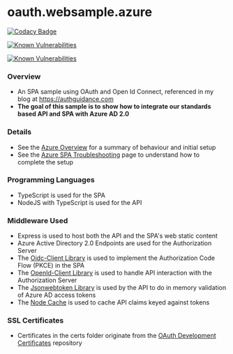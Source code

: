 # oauth.websample.azure

[![Codacy Badge](https://app.codacy.com/project/badge/Grade/8e9d0ae46ea64c479dd4d9fbdd6ff769)](https://www.codacy.com/gh/gary-archer/oauth.websample.azure/dashboard?utm_source=github.com&amp;utm_medium=referral&amp;utm_content=gary-archer/oauth.websample.azure&amp;utm_campaign=Badge_Grade)

[![Known Vulnerabilities](https://snyk.io/test/github/gary-archer/oauth.websample.azure/badge.svg?targetFile=spa/package.json)](https://snyk.io/test/github/gary-archer/oauth.websample.azure?targetFile=spa/package.json)

[![Known Vulnerabilities](https://snyk.io/test/github/gary-archer/oauth.websample.azure/badge.svg?targetFile=api/package.json)](https://snyk.io/test/github/gary-archer/oauth.websample.azure?targetFile=api/package.json)

### Overview

* An SPA sample using OAuth and Open Id Connect, referenced in my blog at https://authguidance.com
* **The goal of this sample is to show how to integrate our standards based API and SPA with Azure AD 2.0**

### Details

* See the [Azure Overview](https://authguidance.com/2017/11/30/azure-active-directory-setup/) for a summary of behaviour and initial setup
* See the [Azure SPA Troubleshooting](https://authguidance.com/2017/12/01/azure-ad-spa-code-sample/) page to understand how to complete the setup

### Programming Languages

* TypeScript is used for the SPA
* NodeJS with TypeScript is used for the API

### Middleware Used

* Express is used to host both the API and the SPA's web static content
* Azure Active Directory 2.0 Endpoints are used for the Authorization Server
* The [Oidc-Client Library](https://github.com/IdentityModel/oidc-client-js) is used to implement the Authorization Code Flow (PKCE) in the SPA
* The [OpenId-Client Library](https://github.com/panva/node-openid-client) is used to handle API interaction with the Authorization Server
* The [Jsonwebtoken Library](https://github.com/auth0/node-jsonwebtoken) is used by the API to do in memory validation of Azure AD access tokens
* The [Node Cache](https://github.com/mpneuried/nodecache) is used to cache API claims keyed against tokens

### SSL Certificates

* Certificates in the certs folder originate from the [OAuth Development Certificates](https://github.com/gary-archer/oauth.developmentcertificates) repository
